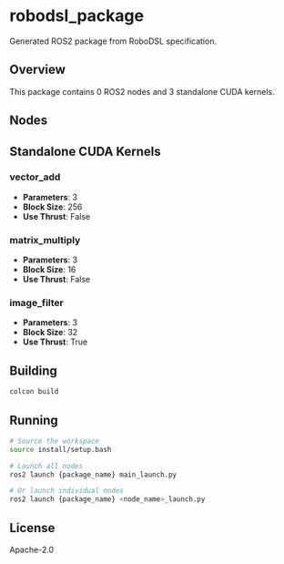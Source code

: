 # robodsl_package

Generated ROS2 package from RoboDSL specification.

## Overview

This package contains 0 ROS2 nodes and 3 standalone CUDA kernels.

## Nodes

## Standalone CUDA Kernels

### vector_add

- **Parameters**: 3
- **Block Size**: 256
- **Use Thrust**: False

### matrix_multiply

- **Parameters**: 3
- **Block Size**: 16
- **Use Thrust**: False

### image_filter

- **Parameters**: 3
- **Block Size**: 32
- **Use Thrust**: True

## Building

```bash
colcon build
```

## Running

```bash
# Source the workspace
source install/setup.bash

# Launch all nodes
ros2 launch {package_name} main_launch.py

# Or launch individual nodes
ros2 launch {package_name} <node_name>_launch.py
```

## License

Apache-2.0
